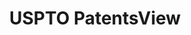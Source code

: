 ---
layout: default
bigquery: https://console.cloud.google.com/bigquery?p=patents-public-data&d=patentsview&page=dataset
citation: Attribution should be given to PatentsView for use, distribution, or derivative
  works.
code: https://github.com/CSSIP-AIR/PatentsView-Code-Snippets/
contributors: USPTO
cost: None
description: 'PatentsView includes US patent data including raw data (summaries, applications,
  pregrant applications), disambugations of inventors and assignees, and inventor
  gender estimates.  Also foreign priority data, # of figures and sheets, and government
  interest statements.'
documentation: https://patentsview.org/query/builder-faqs
last_edit: Mon, 04 Apr 2022 19:02:57 GMT
location: https://patentsview.org/
maintained_by: USPTO
record_creation_timestamp: 12/2/2020 17:20:46
schema_fields: '[''length'', ''f371_date'', ''state'', ''kind'', ''longitude'', ''applicant_type'',
  ''ipc_class'', ''disamb_assignee_id_20181127'', ''name_last'', ''_371_date'', ''county_fips'',
  ''name_first'', ''organization_id'', ''abstract'', ''term_grant'', ''latin_name'',
  ''lapse_of_patent'', ''sequence'', ''disamb_inventor_id_20171003'', ''fname'', ''symbol_position'',
  ''level_two'', ''lawyer_id'', ''gi_statement'', ''subsection_id'', ''patent_id'',
  ''text'', ''filename'', ''_102_date'', ''section_id'', ''lname'', ''ipc_version_indicator'',
  ''main_group'', ''subclass'', ''rawinventor_id'', ''disamb_inventor_id_20190820'',
  ''disamb_assignee_id_20200331'', ''state_fips'', ''mainclass_id'', ''action_date'',
  ''type'', ''section'', ''contract_award_number'', ''application_id'', ''sector_title'',
  ''id'', ''num_sheets'', ''f102_date'', ''title'', ''role'', ''doctype'', ''city'',
  ''disamb_assignee_id_20200929'', ''dependent'', ''date'', ''subcategory_id'', ''rel_id'',
  ''num_figures'', ''disamb_inventor_id_20200630'', ''latlong'', ''inventor_id'',
  ''disamb_assignee_id_20200630'', ''classification_data_source'', ''field_id'', ''subclass_id'',
  ''male'', ''num_claims'', ''deceased'', ''rawassignee_id'', ''rule_47'', ''citation_id'',
  ''disamb_inventor_id_20180528'', ''withdrawn'', ''status'', ''country'', ''subgroup'',
  ''latitude'', ''level_three'', ''disamb_assignee_id_20190820'', ''level_one'', ''designation'',
  ''disamb_inventor_id_20191231'', ''disamb_inventor_id_20201229'', ''attribution_status'',
  ''disamb_assignee_id_20191231'', ''publication_number'', ''organization'', ''disamb_inventor_id_20200331'',
  ''field_title'', ''rawlocation_id'', ''male_flag'', ''disamb_inventor_id_20170307'',
  ''category'', ''number'', ''subgroup_id'', ''classification_level'', ''disamb_inventor_id_20171226'',
  ''term_disclaimer'', ''classification_status'', ''disamb_assignee_id_20190312'',
  ''classification_value'', ''term_extension'', ''exemplary'', ''relkind'', ''variety'',
  ''disamb_inventor_id_20170808'', ''name'', ''group'', ''category_id'', ''reldocno'',
  ''location_id'', ''disamb_assignee_id_20191008'', ''disamb_inventor_id_20200929'',
  ''disamb_inventor_id_20191008'', ''assignee_id'', ''county'', ''disamb_inventor_id_20190312'',
  ''uuid'', ''group_id'', ''num'', ''disclaimer_date'', ''country_transformed'', ''disamb_inventor_id_20181127'',
  ''series_code'', ''doc_type'']'
shortname: patentsview
tags:
- disambiguation
- United States
- gender
terms_of_use: Creative Commons Attribution 4.0 International License.
timeframe: 1963-1999
title: USPTO PatentsView
uuid: cf1780b1-e265-4e49-8d1d-83b9cfe0fd9a
---